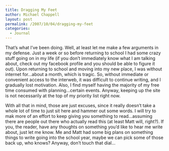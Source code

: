 ```yaml
---
title: Dragging My Feet
author: Michael Chappell
layout: post
permalink: /2007/10/04/dragging-my-feet
categories:
  - Journal
---
```

That&#8217;s what I&#8217;ve been doing. Well, at least let me make a few arguments in my defense. Just a week or so before returning to school I had some crazy stuff going on in my life (if you don&#8217;t immediately know what I am talking about, check out my facebook profile and you should be able to figure it out). Upon returning to school and moving into my new place, I was without internet for&#8230;about a month, which is tragic. So, without immediate or convenient access to the interweb, it was difficult to continue writing, and I gradually lost motivation. Also, I find myself having the majority of my free time consumed with planning&#8230;certain events. Anyway, keeping up the site is not necessarily at the top of my priority list right now.

With all that in mind, those are just excuses, since it really doesn&#8217;t take a whole lot of time to just sit here and hammer out some words. I will try to mak more of an effort to keep giving you something to read&#8230;assuming there are people out there who actually read this (at least Matt will, right?). If you, the reader, have any thoughts on something you&#8217;d like to hear me write about, just let me know. Me and Matt had some big plans on something things to write going into the school year, maybe we can pick some of those back up, who knows? Anyway, don&#8217;t touch that dial&#8230;